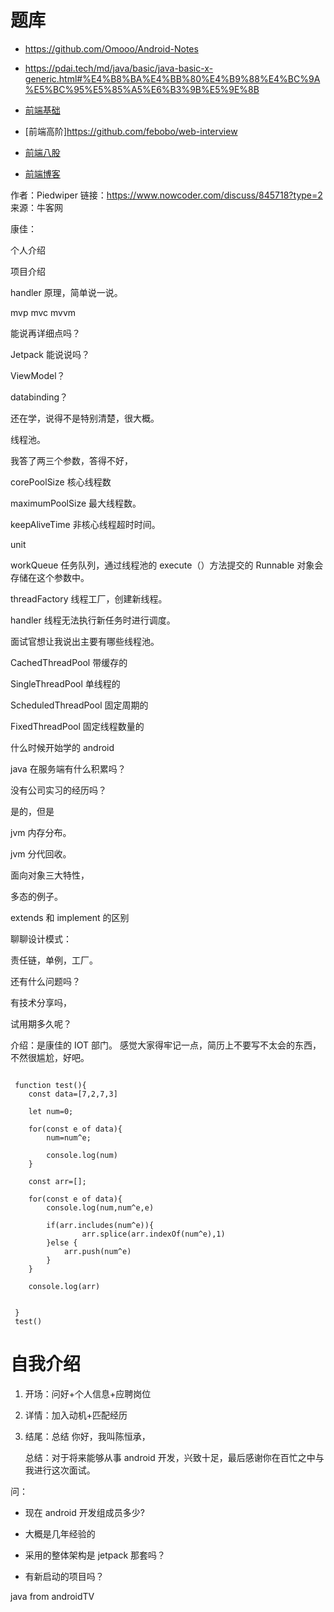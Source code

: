 # 题库

- https://github.com/Omooo/Android-Notes
- https://pdai.tech/md/java/basic/java-basic-x-generic.html#%E4%B8%BA%E4%BB%80%E4%B9%88%E4%BC%9A%E5%BC%95%E5%85%A5%E6%B3%9B%E5%9E%8B

- [前端基础](https://github.com/CavsZhouyou/Front-End-Interview-Notebook)
- [前端高阶]https://github.com/febobo/web-interview
- [前端八股](https://juejin.cn/post/7016593221815910408#comment)
- [前端博客](https://daijl.cn/)

作者：Piedwiper
链接：https://www.nowcoder.com/discuss/845718?type=2
来源：牛客网

康佳：

个人介绍

项目介绍

handler 原理，简单说一说。

mvp mvc mvvm

能说再详细点吗？

Jetpack 能说说吗？

ViewModel？

databinding？

还在学，说得不是特别清楚，很大概。

线程池。

我答了两三个参数，答得不好，

corePoolSize 核心线程数

maximumPoolSize 最大线程数。

keepAliveTime 非核心线程超时时间。

unit

workQueue 任务队列，通过线程池的 execute（）方法提交的 Runnable 对象会存储在这个参数中。

threadFactory 线程工厂，创建新线程。

handler 线程无法执行新任务时进行调度。

面试官想让我说出主要有哪些线程池。

CachedThreadPool 带缓存的

SingleThreadPool 单线程的

ScheduledThreadPool 固定周期的

FixedThreadPool 固定线程数量的

什么时候开始学的 android

java 在服务端有什么积累吗？

没有公司实习的经历吗？

是的，但是

jvm 内存分布。

jvm 分代回收。

面向对象三大特性，

多态的例子。

extends 和 implement 的区别

聊聊设计模式：

责任链，单例，工厂。

还有什么问题吗？

有技术分享吗，

试用期多久呢？

介绍：是康佳的 IOT 部门。
感觉大家得牢记一点，简历上不要写不太会的东西，不然很尴尬，好吧。

```

 function test(){
    const data=[7,2,7,3]

    let num=0;

    for(const e of data){
        num=num^e;

        console.log(num)
    }

    const arr=[];

    for(const e of data){
        console.log(num,num^e,e)

        if(arr.includes(num^e)){
                arr.splice(arr.indexOf(num^e),1)
        }else {
            arr.push(num^e)
        }
    }

    console.log(arr)


 }
 test()

```

# 自我介绍

1. 开场：问好+个人信息+应聘岗位
2. 详情：加入动机+匹配经历
3. 结尾：总结
   你好，我叫陈恒承，

   总结：对于将来能够从事 android 开发，兴致十足，最后感谢你在百忙之中与我进行这次面试。

问：

- 现在 android 开发组成员多少?
- 大概是几年经验的

- 采用的整体架构是 jetpack 那套吗？
- 有新启动的项目吗？

java from
androidTV
